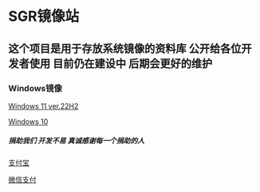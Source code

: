 # SGR镜像站
## 这个项目是用于存放系统镜像的资料库 公开给各位开发者使用 目前仍在建设中 后期会更好的维护
### Windows镜像

[Windows 11 ver.22H2](https://pan.xunlei.com/s/VNIUzvTGtzLLdijBgRs1YFxdA1?pwd=typi#)

[Windows 10](https://pan.xunlei.com/s/VNIVAc-PBgMu8nFsvb-Qu5PEA1?pwd=v5z5#)

##### 捐助我们 开发不易 真诚感谢每一个捐助的人

[支付宝](https://www.imagehub.cc/image/532DCF15-E931-4629-85BA-3DD0AF9BCE45.HdqB)

[微信支付](https://www.imagehub.cc/image/A7584EE9-CA5E-48DA-B271-BFB3480B1C92.Hr0q)
